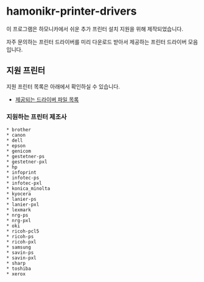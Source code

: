 # hamonikr-printer-drivers
 이 프로그램은 하모니카에서 쉬운 추가 프린터 설치 지원을 위해 제작되었습니다.<br/>

 자주 문의하는 프린터 드라이버를 미리 다운로드 받아서 제공하는 프린터 드라이버 모음입니다.

## 지원 프린터

 지원 프린터 목록은 아래에서 확인하실 수 있습니다.
 - [제공되는 드라이버 파일 목록](./printer-list.txt)

### 지원하는 프린터 제조사

    * brother
    * canon
    * dell
    * epson
    * genicom
    * gestetner-ps
    * gestetner-pxl
    * hp
    * infoprint
    * infotec-ps
    * infotec-pxl
    * konica_minolta
    * kyocera
    * lanier-ps
    * lanier-pxl
    * lexmark
    * nrg-ps
    * nrg-pxl
    * oki
    * ricoh-pcl5
    * ricoh-ps
    * ricoh-pxl
    * samsung
    * savin-ps
    * savin-pxl
    * sharp
    * toshiba
    * xerox
